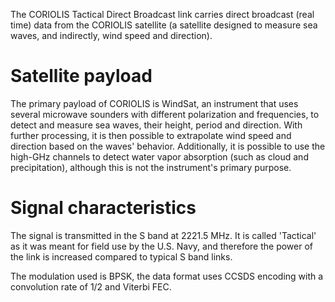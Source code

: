 The CORIOLIS Tactical Direct Broadcast link carries direct broadcast (real time) data from the CORIOLIS satellite (a satellite designed to measure sea waves, and indirectly, wind speed and direction).

# Satellite payload
The primary payload of CORIOLIS is WindSat, an instrument that uses several microwave sounders with different polarization and frequencies, to detect and measure sea waves, their height, period and direction. With further processing, it is then possible to extrapolate wind speed and direction based on the waves' behavior. Additionally, it is possible to use the high-GHz channels to detect water vapor absorption (such as cloud and precipitation), although this is not the instrument's primary purpose.

# Signal characteristics
The signal is transmitted in the S band at 2221.5 MHz. It is called 'Tactical' as it was meant for field use by the U.S. Navy, and therefore the power of the link is increased compared to typical S band links.

The modulation used is BPSK, the data format uses CCSDS encoding with a convolution rate of 1/2 and Viterbi FEC.
